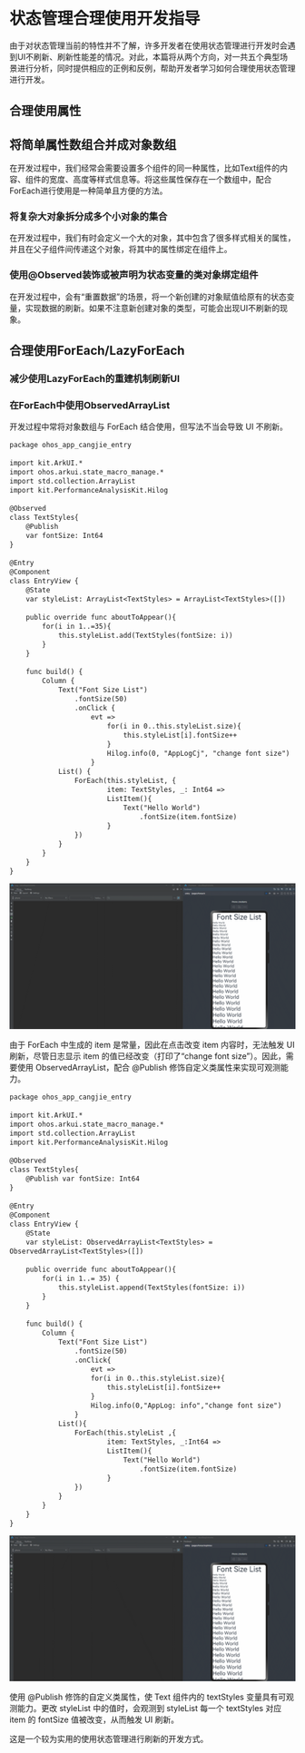 # 状态管理合理使用开发指导

由于对状态管理当前的特性并不了解，许多开发者在使用状态管理进行开发时会遇到UI不刷新、刷新性能差的情况。对此，本篇将从两个方向，对一共五个典型场景进行分析，同时提供相应的正例和反例，帮助开发者学习如何合理使用状态管理进行开发。

## 合理使用属性

## 将简单属性数组合并成对象数组

在开发过程中，我们经常会需要设置多个组件的同一种属性，比如Text组件的内容、组件的宽度、高度等样式信息等。将这些属性保存在一个数组中，配合ForEach进行使用是一种简单且方便的方法。

### 将复杂大对象拆分成多个小对象的集合

在开发过程中，我们有时会定义一个大的对象，其中包含了很多样式相关的属性，并且在父子组件间传递这个对象，将其中的属性绑定在组件上。

### 使用@Observed装饰或被声明为状态变量的类对象绑定组件

在开发过程中，会有“重置数据”的场景，将一个新创建的对象赋值给原有的状态变量，实现数据的刷新。如果不注意新创建对象的类型，可能会出现UI不刷新的现象。

## 合理使用ForEach/LazyForEach

### 减少使用LazyForEach的重建机制刷新UI

### 在ForEach中使用ObservedArrayList

开发过程中常将对象数组与 ForEach 结合使用，但写法不当会导致 UI 不刷新。

 <!-- run -->

```cangjie
package ohos_app_cangjie_entry

import kit.ArkUI.*
import ohos.arkui.state_macro_manage.*
import std.collection.ArrayList
import kit.PerformanceAnalysisKit.Hilog

@Observed
class TextStyles{
    @Publish
    var fontSize: Int64
}

@Entry
@Component
class EntryView {
    @State
    var styleList: ArrayList<TextStyles> = ArrayList<TextStyles>([])

    public override func aboutToAppear(){
        for(i in 1..=35){
            this.styleList.add(TextStyles(fontSize: i))
        }
    }

    func build() {
        Column {
            Text("Font Size List")
                .fontSize(50)
                .onClick {
                    evt =>
                        for(i in 0..this.styleList.size){
                            this.styleList[i].fontSize++
                        }
                        Hilog.info(0, "AppLogCj", "change font size")
                    }
            List() {
                ForEach(this.styleList, {
                        item: TextStyles, _: Int64 =>
                        ListItem(){
                            Text("Hello World")
                                .fontSize(item.fontSize)
                        }
                })
            }
        }
    }
}
```

![developguide51](./figures/developguide51.gif)

由于 ForEach 中生成的 item 是常量，因此在点击改变 item 内容时，无法触发 UI 刷新，尽管日志显示 item 的值已经改变（打印了“change font size”）。因此，需要使用 ObservedArrayList，配合 \@Publish 修饰自定义类属性来实现可观测能力。

 <!-- run -->

```cangjie
package ohos_app_cangjie_entry

import kit.ArkUI.*
import ohos.arkui.state_macro_manage.*
import std.collection.ArrayList
import kit.PerformanceAnalysisKit.Hilog

@Observed
class TextStyles{
    @Publish var fontSize: Int64
}

@Entry
@Component
class EntryView {
    @State
    var styleList: ObservedArrayList<TextStyles> = ObservedArrayList<TextStyles>([])

    public override func aboutToAppear(){
        for(i in 1..= 35) {
            this.styleList.append(TextStyles(fontSize: i))
        }
    }

    func build() {
        Column {
            Text("Font Size List")
                .fontSize(50)
                .onClick{
                    evt =>
                    for(i in 0..this.styleList.size){
                        this.styleList[i].fontSize++
                    }
                    Hilog.info(0,"AppLog: info","change font size")
                }
            List(){
                ForEach(this.styleList ,{
                        item: TextStyles, _:Int64 =>
                        ListItem(){
                            Text("Hello World")
                                .fontSize(item.fontSize)
                        }
                })
            }
        }
    }
}
```

![developguide52](./figures/developguide52.gif)

使用 \@Publish 修饰的自定义类属性，使 Text 组件内的 textStyles 变量具有可观测能力。更改 styleList 中的值时，会观测到 styleList 每一个 textStyles 对应 item 的 fontSize 值被改变，从而触发 UI 刷新。

这是一个较为实用的使用状态管理进行刷新的开发方式。
